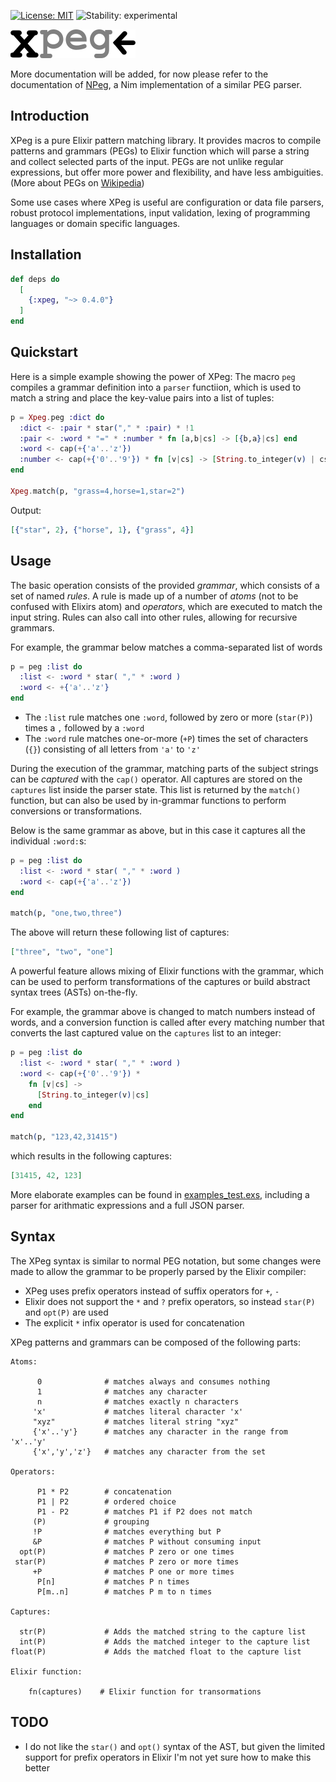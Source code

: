 [![License: MIT](https://img.shields.io/badge/License-MIT-blue.svg)](https://opensource.org/licenses/MIT)
![Stability: experimental](https://img.shields.io/badge/stability-beta-yellow.svg)

![XPeg](xpeg.png)


More documentation will be added, for now please refer to the documentation of
[NPeg](https://github.com/zevv/npeg), a Nim implementation of a similar PEG
parser.


## Introduction

XPeg is a pure Elixir pattern matching library. It provides macros to compile
patterns and grammars (PEGs) to Elixir function which will parse a string and
collect selected parts of the input. PEGs are not unlike regular expressions,
but offer more power and flexibility, and have less ambiguities. (More about 
PEGs on [Wikipedia](https://en.wikipedia.org/wiki/Parsing_expression_grammar))

Some use cases where XPeg is useful are configuration or data file parsers,
robust protocol implementations, input validation, lexing of programming
languages or domain specific languages.


## Installation

```elixir
def deps do
  [
    {:xpeg, "~> 0.4.0"}
  ]
end
```

## Quickstart
    
Here is a simple example showing the power of XPeg: The macro `peg` compiles a
grammar definition into a `parser` functiion, which is used to match a string and
place the key-value pairs into a list of tuples:

```elixir
p = Xpeg.peg :dict do
  :dict <- :pair * star("," * :pair) * !1
  :pair <- :word * "=" * :number * fn [a,b|cs] -> [{b,a}|cs] end
  :word <- cap(+{'a'..'z'})
  :number <- cap(+{'0'..'9'}) * fn [v|cs] -> [String.to_integer(v) | cs] end
end

Xpeg.match(p, "grass=4,horse=1,star=2")
```

Output:

```elixir
[{"star", 2}, {"horse", 1}, {"grass", 4}]
```

## Usage

The basic operation consists of the provided _grammar_, which consists of a set
of named _rules_. A rule is made up of a number of _atoms_ (not to be confused
with Elixirs atom) and _operators_, which are executed to match the input
string.  Rules can also call into other rules, allowing for recursive grammars.

For example, the grammar below matches a comma-separated list of words

```elixir
p = peg :list do
  :list <- :word * star( "," * :word )
  :word <- +{'a'..'z'}
end
```

- The `:list` rule matches one `:word`, followed by zero or more (`star(P)`)
  times a `,` followed by a `:word`
- The `:word` rule matches one-or-more (`+P`) times the set of characters (`{}`)
  consisting of all letters from `'a'` to `'z'`


During the execution of the grammar, matching parts of the subject strings can
be _captured_ with the `cap()` operator. All captures are stored on the
`captures` list inside the parser state. This list is returned by the `match()`
function, but can also be used by in-grammar functions to perform conversions
or transformations.

Below is the same grammar as above, but in this case it captures all
the individual `:word:`s:

```elixir
p = peg :list do
  :list <- :word * star( "," * :word )
  :word <- cap(+{'a'..'z'})
end

match(p, "one,two,three")
```

The above will return these following list of captures:
```elixir
["three", "two", "one"]
```

A powerful feature allows mixing of Elixir functions with the grammar, which
can be used to perform transformations of the captures or build abstract syntax
trees (ASTs) on-the-fly.

For example, the grammar above is changed to match numbers instead of words,
and a conversion function is called after every matching number that
converts the last captured value on the `captures` list to an integer:

```elixir
p = peg :list do
  :list <- :word * star( "," * :word )
  :word <- cap(+{'0'..'9'}) * 
    fn [v|cs] -> 
      [String.to_integer(v)|cs]
    end
end

match(p, "123,42,31415")
```

which results in the following captures:

```elixir
[31415, 42, 123]
```


More elaborate examples can be found in [examples_test.exs](/test/examples_test.exs),
including a parser for arithmatic expressions and a full JSON parser.




## Syntax

The XPeg syntax is similar to normal PEG notation, but some changes were made
to allow the grammar to be properly parsed by the Elixir compiler:

- XPeg uses prefix operators instead of suffix operators for `+`, `-`
- Elixir does not support the `*` and `?` prefix operators, so instead
  `star(P)` and `opt(P)` are used
- The explicit `*` infix operator is used for concatenation

XPeg patterns and grammars can be composed of the following parts:

```
Atoms:

      0              # matches always and consumes nothing
      1              # matches any character
      n              # matches exactly n characters
     'x'             # matches literal character 'x'
     "xyz"           # matches literal string "xyz"
     {'x'..'y'}      # matches any character in the range from 'x'..'y'
     {'x','y','z'}   # matches any character from the set

Operators:

      P1 * P2        # concatenation
      P1 | P2        # ordered choice
      P1 - P2        # matches P1 if P2 does not match
     (P)             # grouping
     !P              # matches everything but P
     &P              # matches P without consuming input
  opt(P)             # matches P zero or one times
 star(P)             # matches P zero or more times
     +P              # matches P one or more times
      P[n]           # matches P n times
      P[m..n]        # matches P m to n times

Captures:

  str(P)             # Adds the matched string to the capture list
  int(P)             # Adds the matched integer to the capture list
float(P)             # Adds the matched float to the capture list

Elixir function:

    fn(captures)    # Elixir function for transormations

```


## TODO

- I do not like the `star()` and `opt()` syntax of the AST, but given the limited
  support for prefix operators in Elixir I'm not yet sure how to make this better

